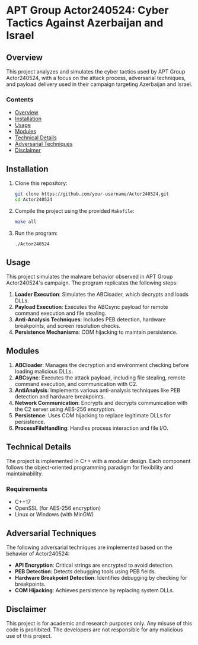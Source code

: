 # APT Group Actor240524: Cyber Tactics Against Azerbaijan and Israel

## Overview

This project analyzes and simulates the cyber tactics used by APT Group Actor240524, with a focus on the attack process, adversarial techniques, and payload delivery used in their campaign targeting Azerbaijan and Israel.

### Contents
- [Overview](#overview)
- [Installation](#installation)
- [Usage](#usage)
- [Modules](#modules)
- [Technical Details](#technical-details)
- [Adversarial Techniques](#adversarial-techniques)
- [Disclaimer](#disclaimer)

## Installation

1. Clone this repository:
    ```bash
    git clone https://github.com/your-username/Actor240524.git
    cd Actor240524
    ```

2. Compile the project using the provided `Makefile`:
    ```bash
    make all
    ```

3. Run the program:
    ```bash
    ./Actor240524
    ```

## Usage

This project simulates the malware behavior observed in APT Group Actor240524's campaign. The program replicates the following steps:

1. **Loader Execution**: Simulates the ABCloader, which decrypts and loads DLLs.
2. **Payload Execution**: Executes the ABCsync payload for remote command execution and file stealing.
3. **Anti-Analysis Techniques**: Includes PEB detection, hardware breakpoints, and screen resolution checks.
4. **Persistence Mechanisms**: COM hijacking to maintain persistence.

## Modules

1. **ABCloader**: Manages the decryption and environment checking before loading malicious DLLs.
2. **ABCsync**: Executes the attack payload, including file stealing, remote command execution, and communication with C2.
3. **AntiAnalysis**: Implements various anti-analysis techniques like PEB detection and hardware breakpoints.
4. **Network Communication**: Encrypts and decrypts communication with the C2 server using AES-256 encryption.
5. **Persistence**: Uses COM hijacking to replace legitimate DLLs for persistence.
6. **ProcessFileHandling**: Handles process interaction and file I/O.

## Technical Details

The project is implemented in C++ with a modular design. Each component follows the object-oriented programming paradigm for flexibility and maintainability.

### Requirements
- C++17
- OpenSSL (for AES-256 encryption)
- Linux or Windows (with MinGW)

## Adversarial Techniques

The following adversarial techniques are implemented based on the behavior of Actor240524:

- **API Encryption**: Critical strings are encrypted to avoid detection.
- **PEB Detection**: Detects debugging tools using PEB fields.
- **Hardware Breakpoint Detection**: Identifies debugging by checking for breakpoints.
- **COM Hijacking**: Achieves persistence by replacing system DLLs.

## Disclaimer

This project is for academic and research purposes only. Any misuse of this code is prohibited. The developers are not responsible for any malicious use of this project.
